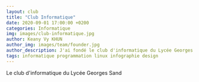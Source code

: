 ```yaml
---
layout: club
title: "Club Informatique"
date: 2020-09-01 17:00:00 +0200
categories: Informatique
img: images/club-informatique.jpg
author: Keany Vy KHUN
author_img: images/team/founder.jpg
author_description: J'ai fondé le club d'informatique du Lycée Georges Sand le 1er septembre 2020 dans l'ambition de créer une nouvelle infrastructure technologique au sein du lycée. Et dans l'objectif de réunir dans un seul club les meilleurs élèves en informatique du lycée ainsi que les élèves souhaitant découvrir le développement informatique et tout ce qui se passe en back-end.
tags: informatique programmation linux infographie design
---
```


Le club d'informatique du Lycée Georges Sand
